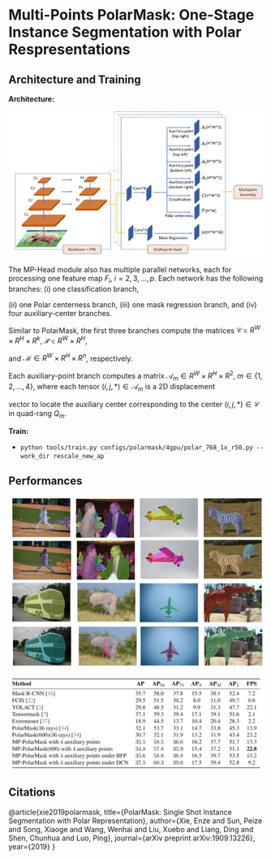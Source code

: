 # Multi-Points PolarMask: One-Stage Instance Segmentation with Polar Respresentations

## Architecture and Training 
**Architecture:**

![image-20190807160835333](imgs/pipeline.png)

The MP-Head module also has multiple parallel networks, each for processing one feature map $F_i,$ $i=2,3, \ldots, p$. Each network has the following branches: (i) one classification branch, 

(ii) one Polar centerness branch, (iii) one mask regression branch, and (iv) four auxiliary-center branches. 

Similar to PolarMask, the first three branches compute the matrices $\mathcal{C} \in R^W \times R^H \times R^k$, $\mathcal{P} \in R^W \times R^H$, 

and $\mathcal{M} \in R^W \times R^H \times R^n$, respectively.

Each auxiliary-point branch computes a matrix $\mathcal{A}_m \in R^W \times R^H \times R^2$, $m \in \{1, 2, \ldots, 4 \}$, where each tensor $(i, j, *) \in \mathcal{A}_m$ is a 2D displacement 

vector to locate the auxiliary center corresponding to the center $(i, j, *) \in \mathcal{C}$ in quad-rang $Q_m$. 


**Train:**
- ```python tools/train.py configs/polarmask/4gpu/polar_768_1x_r50.py --work_dir rescale_new_ap```

## Performances
![Graph](imgs/visual.png)


![Table](imgs/performance.png)

## Citations
@article{xie2019polarmask,
  title={PolarMask: Single Shot Instance Segmentation with Polar Representation},
  author={Xie, Enze and Sun, Peize and Song, Xiaoge and Wang, Wenhai and Liu, Xuebo and Liang, Ding and Shen, Chunhua and Luo, Ping},
  journal={arXiv preprint arXiv:1909.13226},
  year={2019}
}